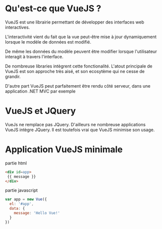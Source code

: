 # Qu'est-ce que VueJS ?

VueJS est une librairie permettant de développer des interfaces web interactives.  

L'interactivité vient du fait que la vue peut-être mise à jour dynamiquement lorsque le modèle de données est modifié.  

De même les données du modèle peuvent être modifier lorsque l'utilisateur interagit à travers l'interface.  

De nombreuse libraries intègrent cette fonctionalité. L'atout principale de VueJS est son approche très aisé, et son ecosytème qui ne cesse de grandir.

D'autre part VueJS peut parfaitement être rendu côté serveur, dans une application .NET MVC par exemple


# VueJS et JQuery

VueJs ne remplace pas JQuery. D'ailleurs ne nombreuse applications VueJS intègre JQuery.  Il est toutefois vrai que VueJS minimise son usage.  


# Application VueJS minimale

partie html
```html
<div id=app>
 {{ message }}
</div>
```

partie javascript
```javascript
var app = new Vue({
  el: '#app',
  data: {
    message: 'Hello Vue!'
  }
})
```


